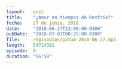 ```yaml
---
layout:   post
title:    "¿Amor en tiempos de Resfrío?"
fecha:    27 de junio, 2018
date:     "2018-06-27T23:00:00-0300"
pubDate:  "2018-07-01T00:25:00-0300"
file:     /episodios/patum-2018-06-27.mp3
length:   54714381
episode:  8
duration: "56:59"
---
```

